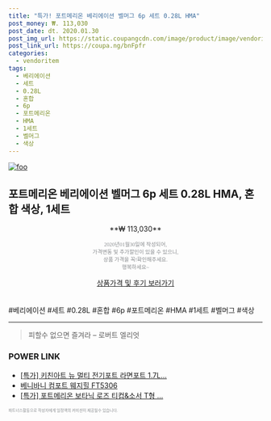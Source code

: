 ```yaml
--- 
title: "특가! 포트메리온 베리에이션 벨머그 6p 세트 0.28L HMA" 
post_money: ₩. 113,030 
post_date: dt. 2020.01.30 
post_img_url: https://static.coupangcdn.com/image/product/image/vendoritem/2019/04/22/4196495821/4fa4d4ba-1ea2-42da-8c41-d098caf4f196.jpg 
post_link_url: https://coupa.ng/bnFpfr 
categories: 
  - vendoritem 
tags: 
  - 베리에이션 
  - 세트 
  - 0.28L 
  - 혼합 
  - 6p 
  - 포트메리온 
  - HMA 
  - 1세트 
  - 벨머그 
  - 색상 
--- 
```

[![foo](https://static.coupangcdn.com/image/product/image/vendoritem/2019/04/22/4196495821/4fa4d4ba-1ea2-42da-8c41-d098caf4f196.jpg)](https://coupa.ng/bnFpfr) 

## 포트메리온 베리에이션 벨머그 6p 세트 0.28L HMA, 혼합 색상, 1세트 
<p style="text-align: center;">**₩ 113,030**</p> 
<p style="text-align: center;"><span style="color: #898c8f; font-family: Georgia,Times,serif; font-size: 0.75em;">2020년01월30일에 작성되어, <br>가격변동 및 추가할인이 있을 수 있으니,<br> 상품 가격을 꼭!확인해주세요.<br>행복하세요~</span> 
</p>	 
<div markdown="0" style="text-align: center;"><a href="https://coupa.ng/bnFpfr" class="btn btn--success">상품가격 및 후기 보러가기</a></div> 
<br><br> 
  #베리에이션 #세트 #0.28L #혼합 #6p #포트메리온 #HMA #1세트 #벨머그 #색상 
<hr> 

> 피할수 없으면 즐겨라 – 로버트 엘리엇 


### POWER LINK

* <a href="https://blog.naver.com/sakai111/221790474883" target="_blank">[특가] 키친아트 뉴 멀티 전기포트 라면포트 1.7L...</a>
* <a href="https://blog.naver.com/santokki14/221786646129" target="_blank">베니바니 컴포트 웨지힐 FT5306</a>
* <a href="https://blog.naver.com/sakai111/221790764654" target="_blank">[특가] 포트메리온 보타닉 로즈 티컵&소서 T형 ...</a>

<span style="color: #898c8f; font-family: Georgia,Times,serif; font-size: 0.55em;">파트너스활동으로 작성자에게 일정액의 커미션이 제공될수 있습니다.</span> 
